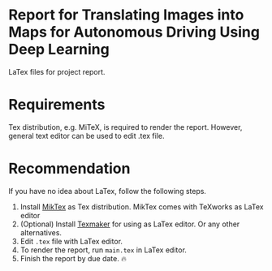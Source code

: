 # Report for Translating Images into Maps for Autonomous Driving Using Deep Learning

LaTex files for project report.

# Requirements

Tex distribution, e.g. MiTeX, is required to render the report. However, general text editor can be used to edit .tex file.

# Recommendation

If you have no idea about LaTex, follow the following steps.
1. Install [MikTex](https://miktex.org/) as Tex distribution. MikTex comes with TeXworks as LaTex editor
2. (Optional) Install [Texmaker](https://www.xm1math.net/texmaker/) for using as LaTex editor. Or any other alternatives.
3. Edit `.tex` file with LaTex editor.
4. To render the report, run `main.tex` in LaTex editor.
5. Finish the report by due date. 🔥